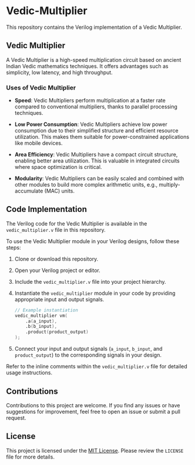 # Vedic-Multiplier

This repository contains the Verilog implementation of a Vedic Multiplier.

## Vedic Multiplier

A Vedic Multiplier is a high-speed multiplication circuit based on ancient Indian Vedic mathematics techniques. It offers advantages such as simplicity, low latency, and high throughput.

### Uses of Vedic Multiplier

- **Speed**: Vedic Multipliers perform multiplication at a faster rate compared to conventional multipliers, thanks to parallel processing techniques.

- **Low Power Consumption**: Vedic Multipliers achieve low power consumption due to their simplified structure and efficient resource utilization. This makes them suitable for power-constrained applications like mobile devices.

- **Area Efficiency**: Vedic Multipliers have a compact circuit structure, enabling better area utilization. This is valuable in integrated circuits where space optimization is critical.

- **Modularity**: Vedic Multipliers can be easily scaled and combined with other modules to build more complex arithmetic units, e.g., multiply-accumulate (MAC) units.

## Code Implementation

The Verilog code for the Vedic Multiplier is available in the `vedic_multiplier.v` file in this repository.

To use the Vedic Multiplier module in your Verilog designs, follow these steps:

1. Clone or download this repository.

2. Open your Verilog project or editor.

3. Include the `vedic_multiplier.v` file into your project hierarchy.

4. Instantiate the `vedic_multiplier` module in your code by providing appropriate input and output signals.

    ```verilog
    // Example instantiation
    vedic_multiplier vm(
        .a(a_input),
        .b(b_input),
        .product(product_output)
    );
    ```

5. Connect your input and output signals (`a_input`, `b_input`, and `product_output`) to the corresponding signals in your design.

Refer to the inline comments within the `vedic_multiplier.v` file for detailed usage instructions.

## Contributions

Contributions to this project are welcome. If you find any issues or have suggestions for improvement, feel free to open an issue or submit a pull request.

## License

This project is licensed under the [MIT License](LICENSE). Please review the `LICENSE` file for more details.
